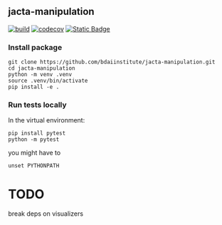 ## jacta-manipulation
[![build](https://github.com/bdaiinstitute/jacta-manipulation/actions/workflows/build.yml/badge.svg)](https://github.com/bdaiinstitute/jacta-manipulation/actions/workflows/build.yml)
[![codecov](https://codecov.io/gh/bdaiinstitute/jacta-manipulation/graph/badge.svg?token=SH5Y2J032M)](https://codecov.io/gh/bdaiinstitute/jacta-manipulation)
[![Static Badge](https://img.shields.io/badge/documentation-latest-8A2BE2)](https://upgraded-disco-qzn7k5e.pages.github.io)


### Install package
```
git clone https://github.com/bdaiinstitute/jacta-manipulation.git
cd jacta-manipulation
python -m venv .venv
source .venv/bin/activate
pip install -e .
```

### Run tests locally
In the virtual environment:
```
pip install pytest
python -m pytest
```
you might have to
```
unset PYTHONPATH
```


# TODO
break deps on visualizers